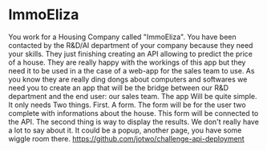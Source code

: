 # ImmoEliza
You work for a Housing Company called "ImmoEliza". You have been contacted by the R&amp;D/AI department of your company because they need your skills.  They just finishing creating an API allowing to predict the price of a house. They are really happy with the workings of this app but they need it to be used in a the case of a web-app for the sales team to use.  As you know they are really ding dongs about computers and softwares we need you to create an app that will be the bridge between our R&amp;D department and the end user: our sales team.  The app Will be quite simple. It only needs Two things. First. A form. The form will be for the user two complete with informations about the house. This form will be connected to the API. The second thing is way to display the results. We don't really have a lot to say about it. It could be a popup, another page, you have some wiggle room there.
https://github.com/jotwo/challenge-api-deployment
